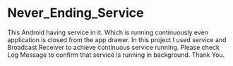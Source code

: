 # Never_Ending_Service

This Android having service in it. Which is running continuously even application is closed from the app drawer.
In this project I used service and Broadcast Receiver to achieve continuous service running.
Please check Log Message to confirm that service is running in background.
Thank You. 
